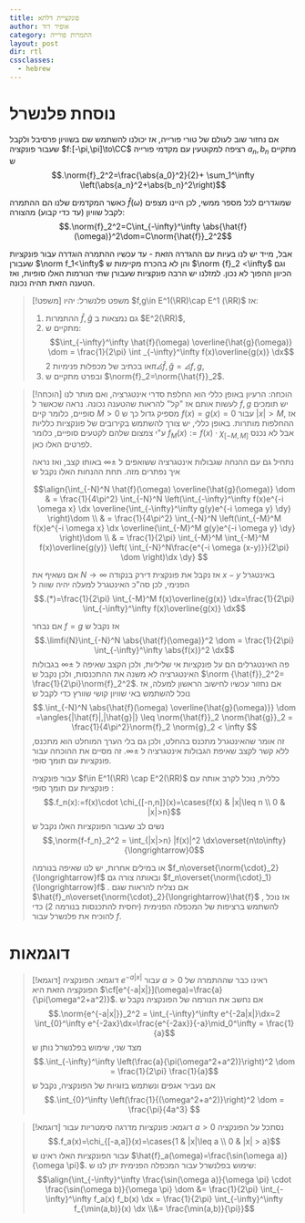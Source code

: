 ```yaml
---
title: פונקציית דלתא
author: אופיר דוד
category: התמרות פורייה
layout: post
dir: rtl
cssclasses:
  - hebrew
---
```

# נוסחת פלנשרל

אם נחזור שוב לעולם של טורי פורייה, אז יכולנו להשתמש שם בשוויון פרסיבל ולקבל שעבור פונקציה $f:[-\pi,\pi]\to\CC$ רציפה למקוטעין עם מקדמי פורייה $a_n,b_n$ מתקיים ש
$$.\norm{f}_2^2=\frac{\abs{a_0}^2}{2}+ \sum_1^\infty \left(\abs{a_n}^2+\abs{b_n}^2\right)$$

כאשר  המקדמים שלנו הם ההתמרה $\hat{f}(\omega)$ שמוגדרים לכל מספר ממשי, לכן היינו מצפים לקבל שוויון (עד כדי קבוע) מהצורה:
$$.\norm{f}_2^2=C\int_{-\infty}^\infty \abs{\hat{f}(\omega)}^2\dom=C\norm{\hat{f}}_2^2$$

אבל, מייד יש לנו בעיות עם ההגדרה הזאת - עד עכשיו ההתמרה הוגדרה עבור פונקציות שעבורן $\norm f_1<\infty$ והן לא בהכרח מקיימות ש $\norm {f}_2 <\infty$ וגם הכיוון ההפוך לא נכון. למזלנו יש הרבה פונקציות שעבורן שתי הנורמות האלו סופיות, ואז הטענה הזאת תהיה נכונה.

> [!משפט] משפט פלנשרל:
> יהיו $f,g\in E^1(\RR)\cap E^1 (\RR)$ אז:
> 1. ההתמרות $\hat{f}, \hat{g}$ גם נמצאות ב $E^2(\RR)$,
> 2. מתקיים ש:
>    $$\int_{-\infty}^\infty \hat{f}(\omega) \overline{\hat{g}(\omega)} \dom = \frac{1}{2\pi} \int _{-\infty}^\infty f(x)\overline{g(x)} \dx$$
>    או בכתיב של מכפלות פנימיות $2\pi\angles{\hat{f}, \hat{g}}=\angles{f,g}$,
> 3. ובפרט מתקיים ש $\norm{f}_2=\norm{\hat{f}}_2$.

> [!הוכחה] הוכחה:
> הרעיון באופן כללי הוא החלפת סדרי אינטגרציה, ואם מותר לנו לעשות אותם אז "קל" להראות שהטענה נכונה. נראה שכאשר ל $f,g$ יש תומכים סופיים, כלומר קיים $M>0$ מספיק גדול כך ש $f(x)=g(x)=0$ עבור $|x|>M$, אז ההחלפות מותרות. באופן כללי, יש צורך להשתמש בקירובים של פונקציות כלליות ע"י צמצום שלהם לקטעים סופיים, כלומר $f_M(x):=f(x)\cdot \chi_{[-M,M]}$ אבל לא נכנס לפרטים האלו כאן.
> 
>נתחיל גם עם ההנחה שגבולות אינטגרציה ששואפים ל $\pm \infty$ באותו קצב, ואז נראה איך נפתרים מזה. תחת ההנחות האלו נקבל ש 
> 
>$$\align{\int_{-N}^N \hat{f}(\omega) \overline{\hat{g}(\omega)} \dom & = \frac{1}{4\pi^2} \int_{-N}^N \left(\int_{-\infty}^\infty f(x)e^{-i \omega x} \dx \overline{\int_{-\infty}^\infty g(y)e^{-i \omega y} \dy} \right)\dom \\ & = \frac{1}{4\pi^2} \int_{-N}^N \left(\int_{-M}^M f(x)e^{-i \omega x} \dx \overline{\int_{-M}^M g(y)e^{-i \omega y} \dy} \right)\dom \\ & = \frac{1}{2\pi} \int_{-M}^M \int_{-M}^M  f(x)\overline{g(y)} \left( \int_{-N}^N\frac{e^{-i \omega (x-y)}}{2\pi} \dom \right)\dx \dy} $$
>
>אם נשאיף את $N\to\infty$ אז נקבל את פונקצית דירק בנקודה $x-y$ באינטגרל הפנימי, לכן סה"כ האינטגרל למעלה יהיה שווה ל
>$$.(*)=\frac{1}{2\pi} \int_{-M}^M f(x)\overline{g(x)} \dx=\frac{1}{2\pi} \int_{-\infty}^\infty f(x)\overline{g(x)} \dx$$
> 
> אם נבחר $f=g$ אז נקבל ש 
> $$.\limfi{N}\int_{-N}^N \abs{\hat{f}(\omega)}^2 \dom = \frac{1}{2\pi} \int_{-\infty}^\infty \abs{f(x)}^2 \dx$$
> פה האינטגרלים הם על פונקציות אי שליליות, ולכן הקצב שאיפה ל $\pm \infty$ בגבולות האינטגרציה לא משנה את ההתכנסות, ולכן נקבל ש $\norm {\hat{f}}_2^2= \frac{1}{2\pi}\norm{f}_2^2$.
> אם נחזור עכשיו לחישוב הראשון למעלה, אז נוכל להשתמש באי שוויון קושי שוורץ כדי לקבל ש 
> $$.\int_{-N}^N \abs{\hat{f}(\omega) \overline{\hat{g}(\omega)}} \dom =\angles{|\hat{f}|,|\hat{g}|} \leq \norm{\hat{f}}_2 \norm{\hat{g}}_2 = \frac{1}{4\pi^2}\norm{f}_2 \norm{g}_2 < \infty $$
> זה אומר שהאינטגרל מתכנס בהחלט, ולכן גם בלי הערך המוחלט הוא מתכנס, ללא קשר לקצב שאיפת הגבולות אינטגרציה ל $\pm \infty$. זה מסיים את ההוכחה עבור פונקציות עם תומך סופי.
> 
> עבור פונקציה $f\in E^1(\RR) \cap E^2(\RR)$ כללית, נוכל לקרב אותה עם פונקציות עם תומך סופי :
> $$.f_n(x):=f(x)\cdot \chi_{[-n,n]}(x)=\cases{f(x) & |x|\leq n \\ 0 & |x|>n}$$
> נשים לב שעבור הפונקציות האלו נקבל ש 
> $$,\norm{f-f_n}_2^2 = \int_{|x|>n} |f(x)|^2 \dx\overset{n\to\infty}{\longrightarrow}0$$
> 
> או במילים אחרות, יש לנו שאיפה בנורמה $f_n\overset{\norm{\cdot}_2}{\longrightarrow}f$ ובאותה צורה גם  $f_n\overset{\norm{\cdot}_1}{\longrightarrow}f$ . אם נצליח להראות שגם  $\hat{f}_n\overset{\norm{\cdot}_2}{\longrightarrow}\hat{f}$ , אז נוכל להשתמש ברציפות של המכפלה הפנימית (יחסית להתכנסות בנורמה 2) כדי להוכיח את פלנשרל עבור $f$.




# דוגמאות

> [!דוגמא] דוגמא: הפונקציה $e^{-a|x|}$ עבור $a>0$
> ראינו כבר שההתמרה של הפונקציה הזאת היא $\cf[e^{-a|x|}](\omega)=\frac{a}{\pi(\omega^2+a^2)}$. אם נחשב את הנורמה של הפונקציה נקבל ש
> $$.\norm{e^{-a|x|}}_2^2 = \int_{-\infty}^\infty e^{-2a|x|}\dx=2 \int_{0}^\infty e^{-2ax}\dx=\frac{e^{-2ax}}{-a}\mid_0^\infty = \frac{1}{a}$$
> מצד שני, שימוש בפלנשרל נותן ש
> $$.\int_{-\infty}^\infty \left(\frac{a}{\pi(\omega^2+a^2)}\right)^2 \dom = \frac{1}{2\pi} \frac{1}{a}$$
> אם נעביר אגפים ונשתמש בזוגיות של הפונקציה, נקבל ש
> $$.\int_{0}^\infty \left(\frac{1}{(\omega^2+a^2)}\right)^2 \dom = \frac{\pi}{4a^3} $$



> [!דוגמא] דוגמא: פונקציות מדרגה סימטריות
> עבור $a>0$ נסתכל על הפונקציה
> $$.f_a(x)=\chi_{[-a,a]}(x)=\cases{1 & |x|\leq a \\ 0 & |x| > a}$$
> עבור הפונקציות האלו ראינו ש $\hat{f}_a(\omega)=\frac{\sin(\omega a)}{\omega \pi}$. שימוש בפלנשרל עבור המכפלה הפנימית יתן לנו ש:
> $$\align{\int_{-\infty}^\infty \frac{\sin(\omega a)}{\omega \pi} \cdot \frac{\sin(\omega b)}{\omega \pi} \dom &= \frac{1}{2\pi} \int_{-\infty}^\infty f_a(x) f_b(x) \dx = \frac{1}{2\pi} \int_{-\infty}^\infty f_{\min(a,b)}(x) \dx \\&= \frac{\min(a,b)}{\pi}}$$